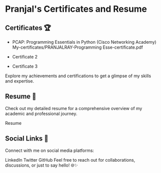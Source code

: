 # Pranjal's Certificates and Resume
## Certificates 🏆
- PCAP: Programming Essentials in Python (Cisco Networking Academy)
       My-certificates/PRANJALRAY-Programming Esse-certificate.pdf

- Certificate 2

- Certificate 3

Explore my achievements and certifications to get a glimpse of my skills and expertise.

## Resume 📄
Check out my detailed resume for a comprehensive overview of my academic and professional journey.

Resume

## Social Links 🔗
Connect with me on social media platforms:

LinkedIn Twitter GitHub Feel free to reach out for collaborations, discussions, or just to say hello! 🌐✨
